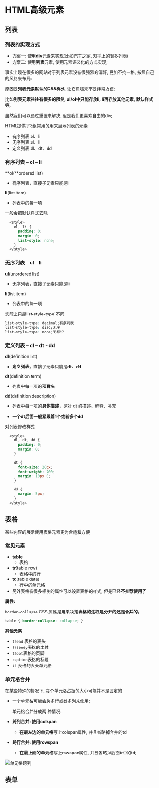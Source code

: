 # HTML高级元素

## 列表

### 列表的实现方式

- 方案一: 使用**div**元素来实现(比如汽车之家, 知乎上的很多列表)
- 方案二: 使用**列表**元素, 使用元素语义化的方式实现;

事实上现在很多的网站对于列表元素没有很强烈的偏好, 更加不拘一格, 按照自己的风格来布局:

原因是**列表元素默认的CSS样式**, 让它用起来不是非常方便;

比如**列表元素往往有很多的限制, ul/ol中只能存放li, li再存放其他元素, 默认样式等;**

虽然我们可以通过重置来解决, 但是我们更喜欢自由的div;

HTML提供了3组常用的用来展示列表的元素

- 有序列表:ol、li
- 无序列表:ul、li
- 定义列表:dl、dt、dd



### 有序列表 – ol – li

**ol(**ordered list)

- 有序列表，直接子元素只能是li

**li**(list item)

- 列表中的每一项

一般会把默认样式去除

```css
  <style>
    ol, li {
      padding: 0;
      margin: 0;
      list-style: none;
    }
  </style>
```



### 无序列表 – ul - li

**ul**(unordered list)

- 无序列表，直接子元素只能是**li**

**li**(list item)

- 列表中的每一项

实际上只是list-style-type`不同

```css
list-style-type: decimal;有序列表
list-style-type: disc;无序
list-style-type: none;无标识

```



### 定义列表 – dl – dt - dd

**dl**(definition list)

- **定义列表**，直接子元素只能是**dt、dd** 

**dt**(definition term)

- 列表中每一项的**项目名**

**dd**(definition description)

- 列表中每一项的**具体描述**，是对 dt 的描述、解释、补充

-  **一个dt后面一般紧跟着1个或者多个dd**

对列表修改样式

```css
  <style>
    dl, dt, dd {
      padding: 0;
      margin: 0;
    }

    dt {
      font-size: 20px;
      font-weight: 700;
      margin: 10px 0;
    }

    dd {
      margin: 5px;
    }
  </style>
```



## 表格

某些内容的展示使用表格元素更为合适和方便

### 常见元素

- **table**
  - 表格
- **tr**(table row)
  - 表格中的行
- **td**(table data)
  - 行中的单元格
- 另外表格有很多相关的属性可以设置表格的样式, 但是已经**不推荐使用了**

**属性:**

`border-collapse` CSS 属性是用来决定**表格的边框是分开的还是合并的。** 

```css
table { border-collapse: collapse; }
```

**其他元素**

- `thead` 表格的表头
- `fftbody`表格的主体
- `tfoot`表格的页脚
- `caption`表格的标题
- `th` 表格的表头单元格

### 单元格合并

在某些特殊的情况下, 每个单元格占据的大小可能并不是固定的

- 一个单元格可能会跨多行或者多列来使用;

  单元格合并分成两 种情况: 

- **跨列合并: 使用colspan**
  - **在最左边的单元格**写上colspan属性, 并且省略掉合并的td;

- **跨行合并: 使用rowspan**
  - **在最上面的单元格**写上rowspan属性, 并且省略掉后面tr中的td;

![单元格跨列](/Users/wsp/Documents/Front-End/Code/Learn_HTML_CSS/img/单元格跨列.png)

## 表单

